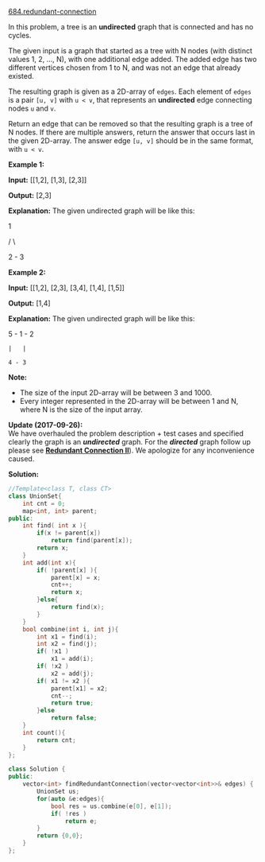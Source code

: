 [684.redundant-connection](https://leetcode.com/problems/redundant-connection/)  

In this problem, a tree is an **undirected** graph that is connected and has no cycles.

The given input is a graph that started as a tree with N nodes (with distinct values 1, 2, ..., N), with one additional edge added. The added edge has two different vertices chosen from 1 to N, and was not an edge that already existed.

The resulting graph is given as a 2D-array of `edges`. Each element of `edges` is a pair `[u, v]` with `u < v`, that represents an **undirected** edge connecting nodes `u` and `v`.

Return an edge that can be removed so that the resulting graph is a tree of N nodes. If there are multiple answers, return the answer that occurs last in the given 2D-array. The answer edge `[u, v]` should be in the same format, with `u < v`.

**Example 1:**  

  
**Input:** \[\[1,2\], \[1,3\], \[2,3\]\]
  
**Output:** \[2,3\]
  
**Explanation:** The given undirected graph will be like this:
  
  1
  
 / \\
  
2 - 3
  

**Example 2:**  

  
**Input:** \[\[1,2\], \[2,3\], \[3,4\], \[1,4\], \[1,5\]\]
  
**Output:** \[1,4\]
  
**Explanation:** The given undirected graph will be like this:
  
5 - 1 - 2
  
    |   |
  
    4 - 3
  

**Note:**  

*   The size of the input 2D-array will be between 3 and 1000.
*   Every integer represented in the 2D-array will be between 1 and N, where N is the size of the input array.

  

**Update (2017-09-26):**  
We have overhauled the problem description + test cases and specified clearly the graph is an **_undirected_** graph. For the **_directed_** graph follow up please see **[Redundant Connection II](https://leetcode.com/problems/redundant-connection-ii/description/)**). We apologize for any inconvenience caused.  



**Solution:**  

```cpp
//Template<class T, class CT>
class UnionSet{
    int cnt = 0;
    map<int, int> parent;
public:
    int find( int x ){
        if(x != parent[x])
            return find(parent[x]);
        return x;
    }
    int add(int x){
        if( !parent[x] ){
            parent[x] = x;
            cnt++;
            return x;
        }else{
            return find(x);
        }
    }
    bool combine(int i, int j){
        int x1 = find(i);
        int x2 = find(j);
        if( !x1 )
            x1 = add(i);
        if( !x2 )
            x2 = add(j);
        if( x1 != x2 ){
            parent[x1] = x2;
            cnt--;
            return true;
        }else
            return false;
    }
    int count(){
        return cnt;
    }
};

class Solution {
public:
    vector<int> findRedundantConnection(vector<vector<int>>& edges) {
        UnionSet us;
        for(auto &e:edges){
            bool res = us.combine(e[0], e[1]);
            if( !res )
                return e;
        }
        return {0,0};
    }
};
```
      